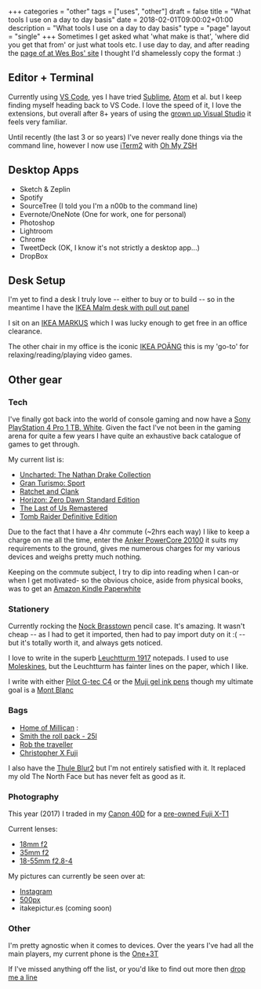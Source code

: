 +++
categories = "other"
tags = ["uses", "other"]
draft = false
title = "What tools I use on a day to day basis"
date = 2018-02-01T09:00:02+01:00
description = "What tools I use on a day to day basis"
type = "page"
layout = "single"
+++
Sometimes I get asked what 'what make is that', 'where did you get that from' or just what tools etc. I use day to day, and after reading the [page of at Wes Bos' site](http://wesbos.com/uses) I thought I'd shamelessly copy the format :)

## Editor + Terminal
Currently using [VS Code](https://code.visualstudio.com/), yes I have tried [Sublime](https://www.sublimetext.com/3), [Atom](https://atom.io/) et al. but I keep finding myself heading back to VS Code. I love the speed of it, I love the extensions, but overall after 8+ years of using the [grown up Visual Studio](https://www.visualstudio.com/) it feels very familiar.

Until recently (the last 3 or so years) I've never really done things via the command line, however I now use [iTerm2](https://www.iterm2.com/) with [Oh My ZSH](http://ohmyz.sh/)

## Desktop Apps

* Sketch & Zeplin
* Spotify
* SourceTree (I told you I'm a n00b to the command line)
* Evernote/OneNote (One for work, one for personal)
* Photoshop
* Lightroom
* Chrome
* TweetDeck (OK, I know it's not strictly a desktop app...)
* DropBox

## Desk Setup
I'm yet to find a desk I truly love -- either to buy or to build -- so in the meantime I have the [IKEA Malm desk with pull out panel](http://www.ikea.com/gb/en/products/desks/desk-computer-desks/malm-desk-with-pull-out-panel-oak-veneer-art-00214181/)

I sit on an [IKEA MARKUS](http://www.ikea.com/gb/en/products/chairs-stools-benches/office-chairs/markus-swivel-chair-glose-black-art-20103101/) which I was lucky enough to get free in an office clearance.

The other chair in my office is the iconic [IKEA POÄNG](http://www.ikea.com/gb/en/products/sofas-armchairs/armchairs/po%C3%A4ng-armchair-birch-veneer-finnsta-grey-spr-59090452/) this is my 'go-to' for relaxing/reading/playing video games.

## Other gear

### Tech
I've finally got back into the world of console gaming and now have a [Sony PlayStation 4 Pro 1 TB, White](https://www.amazon.co.uk/dp/B0776Y3WBV?tag=amz-mkt-chr-uk-21&ascsubtag=1ba00-01000-a0049-mac00-other-nomod-uk000-pcomp-feature-scomp&ref=bit_scomp_sav0).
Given the fact I've not been in the gaming arena for quite a few years I have quite an exhaustive back catalogue of games to get through.

My current list is:

* [Uncharted: The Nathan Drake Collection](https://www.amazon.co.uk/Uncharted-Nathan-Drake-Collection-PS4/dp/B00KJFDSJQ)
* [Gran Turismo: Sport](https://www.amazon.co.uk/PlayStation-9827450-Gran-Turismo-Sport/dp/B00ZG1SVA4)
* [Ratchet and Clank](https://www.amazon.co.uk/PlayStation-3392406-Ratchet-and-Clank/dp/B00ZG1TE1Y)
* [Horizon: Zero Dawn Standard Edition](https://www.amazon.co.uk/Horizon-Zero-Dawn-Standard-Edition/dp/B00ZG1S88E/)
* [The Last of Us Remastered](https://www.amazon.co.uk/Last-Us-Remastered-PS4/dp/B00JK00S0S/)
* [Tomb Raider Definitive Edition](https://www.amazon.co.uk/Tomb-Raider-Definitive-Edition-PS4/dp/B00H8IVL6O/)

Due to the fact that I have a 4hr commute (~2hrs each way) I like to keep a charge on me all the time, enter the [Anker PowerCore 20100](https://www.amazon.co.uk/Anker-PowerCore-20100-Capacity-Technology-Black/dp/B00VJSGT2A) it suits my requirements to the ground, gives me numerous charges for my various devices and weighs pretty much nothing.

Keeping on the commute subject, I try to dip into reading when I can-or when I get motivated- so the obvious choice, aside from physical books, was to get an [Amazon Kindle Paperwhite](https://www.amazon.co.uk/Amazon-Kindle-Paperwhite-6-Inch-4GB-E-Reader/dp/B00QJDO0QC/ref=sr_1_1?s=electronics&ie=UTF8&qid=1505463193&sr=1-1&keywords=kindle+paperwhite)

### Stationery
Currently rocking the [Nock Brasstown](http://nockco.com/cases/brasstown) pencil case. It's amazing. It wasn't cheap -- as I had to get it imported, then had to pay import duty on it :( -- but it's totally worth it, and always gets noticed.

I love to write in the superb [Leuchtturm 1917](https://www.leuchtturm1917.co.uk/notebooks/) notepads. I used to use [Moleskines](http://www.moleskine.com/gb/), but the Leuchtturm has fainter lines on the paper, which I like.

I write with either [Pilot G-tec C4](https://www.amazon.co.uk/Pilot-Microtip-Rollerball-Black-Pack/dp/B008LUQX9S) or the [Muji gel ink pens](https://www.muji.eu/pages/online.asp?Sec=13&Sub=52) though my ultimate goal is a [Mont Blanc](http://www.montblanc.com/en-gb/home.html)

### Bags

* [Home of Millican](https://www.homeofmillican.com/) :
 * [Smith the roll pack - 25l](https://www.homeofmillican.com/collections/maverick-collection/products/the-mavericks-smith-the-roll-pack-25l-slate#product)
 * [Rob the traveller](https://vimeo.com/47250849)
 * [Christopher X Fuji](https://www.amazon.co.uk/d/Camera-Photo/Fujifilm-Millican-Christopher-Antique-Bronze-large-insert/B00NHOKON4)

I also have the [Thule Blur2](https://www.thule.com/en-gb/gb/backpacks/laptop-backpacks/thule-enroute-blur-2-_-3203402) but I'm not entirely satisfied with it. It replaced my old The North Face but has never felt as good as it.

### Photography
This year (2017) I traded in my [Canon 40D](hhttps://en.wikipedia.org/wiki/Canon_EOS_40D) for a [pre-owned Fuji X-T1](http://www.fujifilm.com/products/digital_cameras/x/fujifilm_x_t1/)

Current lenses:

* [18mm f2](http://www.fujifilm.com/products/digital_cameras/x/fujinon_lens_xf18mmf2_r/)
* [35mm f2](http://www.fujifilm.com/products/digital_cameras/x/fujinon_lens_xf35mmf2_r_wr/)
* [18-55mm f2.8-4](http://www.fujifilm.com/products/digital_cameras/x/fujinon_lens_xf18_55mmf28_4_r_lm_ois/)

My pictures can currently be seen over at:

* [Instagram](https://www.instagram.com/_gbbns/)
* [500px](https://500px.com/gbbns)
* itakepictur.es (coming soon)

### Other
I'm pretty agnostic when it comes to devices. Over the years I've had all the main players, my current phone is the [One+3T](https://oneplus.net/uk/3t)

If I've missed anything off the list, or you'd like to find out more then [drop me a line](mailto:chris@gbbns.co) <!--or [AMA](http://)-->
